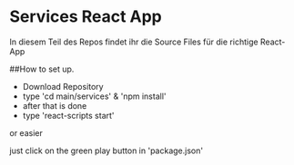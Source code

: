 # Services React App

In diesem Teil des Repos findet ihr die Source Files für die richtige React-App

##How to set up.

- Download Repository
- type 'cd main/services' & 'npm install'
- after that is done
- type 'react-scripts start'

or easier 

just click on the green play button in 'package.json'